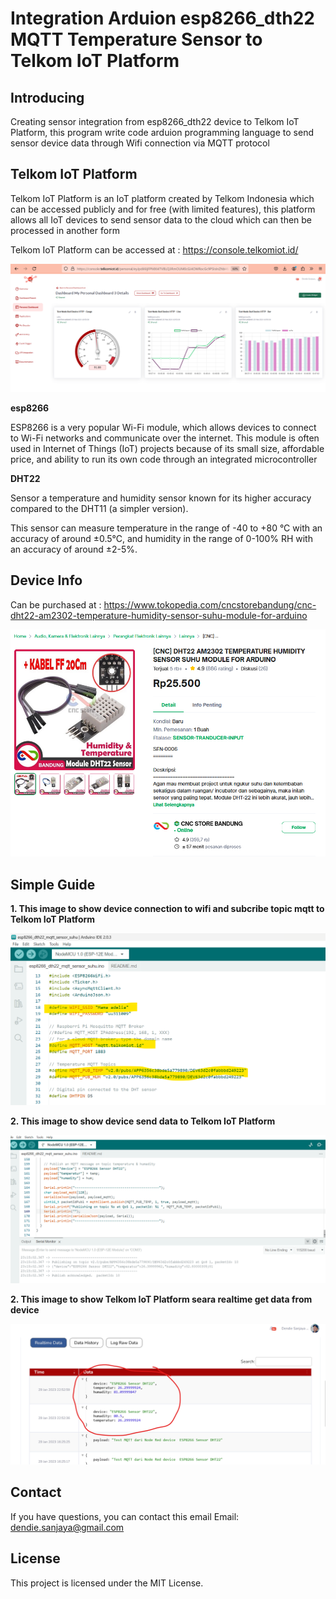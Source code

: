 # Integration Arduion esp8266_dth22 MQTT Temperature Sensor to Telkom IoT Platform

## Introducing

Creating sensor integration from esp8266_dth22 device to Telkom IoT Platform, this program  write code arduion programming language to send sensor device data
through Wifi connection via MQTT protocol

## Telkom IoT Platform

Telkom IoT Platform is an IoT platform created by Telkom Indonesia which can be accessed publicly and for free (with limited features), this platform allows all IoT devices to send sensor data to the cloud which can then be processed in another form

Telkom IoT Platform can be accessed at :  https://console.telkomiot.id/


![telkom iot](./screen_shoot_sample/telkom-iot-platform-2.png)


**esp8266**

ESP8266 is a very popular Wi-Fi module, which allows devices to connect to Wi-Fi networks and communicate over the internet. This module is often used in Internet of Things (IoT) projects because of its small size, affordable price, and ability to run its own code through an integrated microcontroller

**DHT22**

Sensor a temperature and humidity sensor known for its higher accuracy compared to the DHT11 (a simpler version).

This sensor can measure temperature in the range of -40 to +80 °C with an accuracy of around ±0.5°C, and humidity in the range of 0-100% RH with an accuracy of around ±2-5%.


## Device Info
Can be purchased at :
https://www.tokopedia.com/cncstorebandung/cnc-dht22-am2302-temperature-humidity-sensor-suhu-module-for-arduino

![device ](./screen_shoot_sample/device.png)


## Simple Guide

**1. This image to show device connection to wifi and subcribe topic mqtt to Telkom IoT Platform**

![Sample 1](./screen_shoot_sample/serial-monitor-2.png)

**2. This image to show device send data to Telkom IoT Platform**

![Sample 1](./screen_shoot_sample/serial-monitor.png)


**2. This image to show Telkom IoT Platform seara realtime get data from device**

![Sample 2](./screen_shoot_sample/telkom-iot-platform.png)



## Contact

If you have questions, you can contact this email
Email: dendie.sanjaya@gmail.com

## License

This project is licensed under the MIT License.

